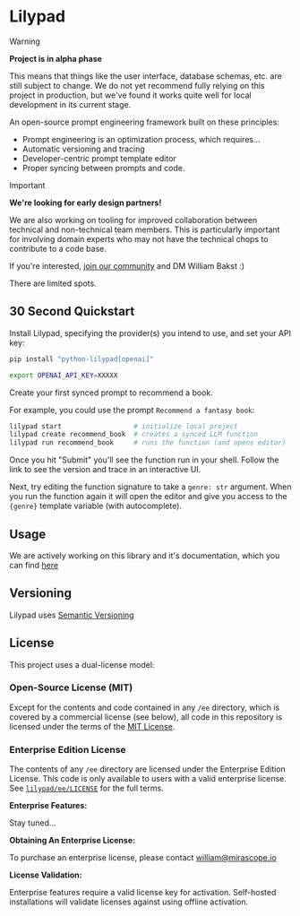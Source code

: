 # Lilypad

> [!WARNING]
> __Project is in alpha phase__
>
> This means that things like the user interface, database schemas, etc. are still subject to change. We do not yet recommend fully relying on this project in production, but we've found it works quite well for local development in its current stage.

An open-source prompt engineering framework built on these principles:

- Prompt engineering is an optimization process, which requires...
- Automatic versioning and tracing
- Developer-centric prompt template editor
- Proper syncing between prompts and code.

> [!IMPORTANT]
> __We're looking for early design partners!__
>
> We are also working on tooling for improved collaboration between technical and non-technical team members. This is particularly important for involving domain experts who may not have the technical chops to contribute to a code base.
>
> If you're interested, [join our community](https://join.slack.com/t/mirascope-community/shared_invite/zt-2ilqhvmki-FB6LWluInUCkkjYD3oSjNA) and DM William Bakst :)
>
> There are limited spots.

## 30 Second Quickstart

Install Lilypad, specifying the provider(s) you intend to use, and set your API key:

```bash
pip install "python-lilypad[openai]"

export OPENAI_API_KEY=XXXXX
```

Create your first synced prompt to recommend a book.

For example, you could use the prompt `Recommend a fantasy book`:

```bash
lilypad start                  # initialize local project
lilypad create recommend_book  # creates a synced LLM function
lilypad run recommend_book     # runs the function (and opens editor)
```

Once you hit "Submit" you'll see the function run in your shell. Follow the link to see the version and trace in an interactive UI.

Next, try editing the function signature to take a `genre: str` argument. When you run the function again it will open the editor and give you access to the `{genre}` template variable (with autocomplete).

## Usage

We are actively working on this library and it's documentation, which you can find [here](https://lilypad.mirascope.com/docs)

## Versioning

Lilypad uses [Semantic Versioning](https://semver.org/)

## License

This project uses a dual-license model:

### Open-Source License (MIT)

Except for the contents and code contained in any `/ee` directory, which is covered by a commercial license (see below), all code in this repository is licensed under the terms of the [MIT License](https://github.com/Mirascope/lilypad/blob/main/LICENSE).

### Enterprise Edition License

The contents of any `/ee` directory are licensed under the Enterprise Edition License. This code is only available to users with a valid enterprise license. See [`lilypad/ee/LICENSE`](https://github.com/Mirascope/lilypad/blob/main/lilypad/ee/LICENSE) for the full terms.

__Enterprise Features:__

Stay tuned...

__Obtaining An Enterprise License:__

To purchase an enterprise license, please contact william@mirascope.io

__License Validation:__

Enterprise features require a valid license key for activation. Self-hosted installations will validate licenses against using offline activation.
